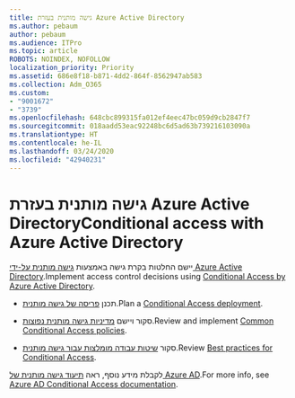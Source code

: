 ```yaml
---
title: גישה מותנית בעזרת Azure Active Directory
ms.author: pebaum
author: pebaum
ms.audience: ITPro
ms.topic: article
ROBOTS: NOINDEX, NOFOLLOW
localization_priority: Priority
ms.assetid: 686e8f18-b871-4dd2-864f-8562947ab583
ms.collection: Adm_O365
ms.custom:
- "9001672"
- "3739"
ms.openlocfilehash: 648cbc899315fa012ef4eec47bc059d9cb2847f7
ms.sourcegitcommit: 018aadd53eac92248bc6d5ad63b739216103090a
ms.translationtype: HT
ms.contentlocale: he-IL
ms.lasthandoff: 03/24/2020
ms.locfileid: "42940231"
---
```

# <a name="conditional-access-with-azure-active-directory"></a><span data-ttu-id="25e59-102">גישה מותנית בעזרת Azure Active Directory</span><span class="sxs-lookup"><span data-stu-id="25e59-102">Conditional access with Azure Active Directory</span></span>

<span data-ttu-id="25e59-103">יישם החלטות בקרת גישה באמצעות [גישה מותנית על-ידי Azure Active Directory](https://docs.microsoft.com/azure/active-directory/conditional-access/overview).</span><span class="sxs-lookup"><span data-stu-id="25e59-103">Implement access control decisions using [Conditional Access by Azure Active Directory](https://docs.microsoft.com/azure/active-directory/conditional-access/overview).</span></span>

- <span data-ttu-id="25e59-104">תכנן [פריסה של גישה מותנית](https://docs.microsoft.com/azure/active-directory/conditional-access/plan-conditional-access).</span><span class="sxs-lookup"><span data-stu-id="25e59-104">Plan a [Conditional Access deployment](https://docs.microsoft.com/azure/active-directory/conditional-access/plan-conditional-access).</span></span> 

- <span data-ttu-id="25e59-105">סקור ויישם [מדיניות גישה מותנית נפוצות](https://docs.microsoft.com/azure/active-directory/conditional-access/concept-conditional-access-policy-common).</span><span class="sxs-lookup"><span data-stu-id="25e59-105">Review and implement [Common Conditional Access policies](https://docs.microsoft.com/azure/active-directory/conditional-access/concept-conditional-access-policy-common).</span></span>

- <span data-ttu-id="25e59-106">סקור [שיטות עבודה מומלצות עבור גישה מותנית](https://docs.microsoft.com/azure/active-directory/conditional-access/best-practices).</span><span class="sxs-lookup"><span data-stu-id="25e59-106">Review [Best practices for Conditional Access](https://docs.microsoft.com/azure/active-directory/conditional-access/best-practices).</span></span>

<span data-ttu-id="25e59-107">לקבלת מידע נוסף, ראה [תיעוד גישה מותנית של Azure AD](https://docs.microsoft.com/azure/active-directory/conditional-access/).</span><span class="sxs-lookup"><span data-stu-id="25e59-107">For more info, see [Azure AD Conditional Access documentation](https://docs.microsoft.com/azure/active-directory/conditional-access/).</span></span>
